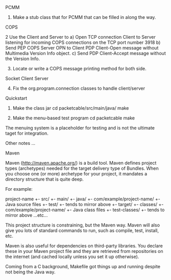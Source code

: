 PCMM

1. Make a stub class that for PCMM that can be filled in along the way.

COPS

2 Use the Client and Server to 
	a) Open TCP connection Client to Server listening for incoming COPS connections on the TCP port number 3918
	b) Send PEP COPS Server OPN to Client PDP Client-Open message without Multimedia Version Info object.
	c) Send PDP Client-Accept message without the Version Info.

3. Locate or write a COPS message printing method for both side.

Socket Client Server

4. Fix the org.program.connection classes to handle client/server 


Quickstart

1. Make the class jar
cd packetcable/src/main/java/
make

2. Make the menu-based test program
cd packetcable
make

The menuing system is a placeholder for testing and is not the ultimate taget for integration.

Other notes ...

Maven

Maven (http://maven.apache.org/) is a build tool. Maven defines project types (archetypes) needed for the target delivery type of Bundles. When you choose one (or more) archetype for your project, it mandates a directory structure that is quite deep. 

For example:

project-name
+- src/
   +- main/
      +- java/
         +- com/example/project-name/
            +- Java source files
   +- test/
      +- tends to mirror above
+- target/
   +- classes/
      +- com/example/project-name/
         +- Java class files
   +- test-classes/
      +- tends to mirror above
...etc...

This project structure is constraining, but the Maven way.  Maven will also give you lots of standard commands to run, such as compile, test, install, etc.

Maven is also useful for dependencies on third-party libraries. You declare these in your Maven project file and they are retrieved from repositories on the internet (and cached locally unless you set it up otherwise).

Coming from a C background, Makefile got things up and running despite not being the Java way. 


